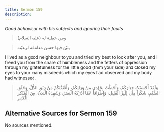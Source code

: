 ```yaml
---
title: Sermon 159
description: 
---
```


*Good behaviour with his subjects and ignoring their faults*

> ومن خطبة له (عليه السلام)

> يبيّن فيها حسن معاملته لرعيّته

I lived as a good neighbour to you and tried my best to look after you,
and I freed you from the snare of humbleness and the fetters of
oppression through my gratefulness for the little good (from your side)
and closed my eyes to your many misdeeds which my eyes had observed and
my body had witnessed.

> وَلَقَدْ أَحْسَنْتُ جِوَارَكُمْ، وَأَحَطْتُ بِجُهْدِي مِنْ وَرَائِكُمْ، وَأَعْتَقْتُكُمْ مِنْ رَبَقِ الذُّلِّ، وَحَلَقِ
> الضَّيْمِ، شُكْراً مِنِّي لِلْبِرِّ الْقَلِيلِ، وَإِطْرَاقاً عَمَّا أَدْرَكَهُ الْبَصَرُ، وَشَهِدَهُ الْبَدَنُ، مِنَ
> الْمُنْكَرِ الْكَثِيرِ.

## Alternative Sources for Sermon 159

No sources mentioned.